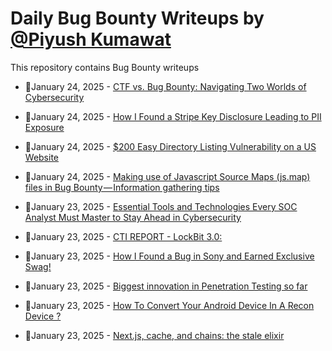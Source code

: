# Daily Bug Bounty Writeups by [@Piyush Kumawat](https://twitter.com/piyush_supiy) 
This repository contains Bug Bounty writeups

<!-- BLOG-POST-LIST:START -->
 - 💯January 24, 2025 - [CTF vs. Bug Bounty: Navigating Two Worlds of Cybersecurity](https://medium.com/@mehakchoradia1/ctf-vs-bug-bounty-navigating-two-worlds-of-cybersecurity-919ed152bed3?source=rss------bug_bounty-5) 

 - 💯January 24, 2025 - [How I Found a Stripe Key Disclosure Leading to PII Exposure](https://medium.com/@nihaltikka/how-i-found-a-stripe-key-disclosure-leading-to-pii-exposure-6e57d5fca9d5?source=rss------bug_bounty-5) 

 - 💯January 24, 2025 - [$200 Easy Directory Listing Vulnerability on a US Website](https://cybersecuritywriteups.com/200-easy-directory-listing-vulnerability-on-a-us-website-7d35fcda8aa2?source=rss------bug_bounty-5) 

 - 💯January 24, 2025 - [Making use of Javascript Source Maps &lpar;js.map&rpar; files in Bug Bounty — Information gathering tips](https://medium.com/@0x_Ju1ian/making-use-of-javascript-source-maps-js-map-files-in-bug-bounty-information-gathering-tips-87deddf1aa8d?source=rss------bug_bounty-5) 

 - 💯January 23, 2025 - [Essential Tools and Technologies Every SOC Analyst Must Master to Stay Ahead in Cybersecurity](https://mhmmuneef.medium.com/essential-tools-and-technologies-every-soc-analyst-must-master-to-stay-ahead-in-cybersecurity-50d76cc87ec5?source=rss------bug_bounty-5) 

 - 💯January 23, 2025 - [CTI REPORT - LockBit 3.0:](https://medium.com/@muhammetalgan3547/cti-report-lockbit-3-0-33e224e1d8d6?source=rss------bug_bounty-5) 

 - 💯January 23, 2025 - [How I Found a Bug in Sony and Earned Exclusive Swag!](https://medium.com/@josekuttykunnelthazhebinu/how-i-found-a-bug-in-sony-and-earned-exclusive-swag-f565d56c395e?source=rss------bug_bounty-5) 

 - 💯January 23, 2025 - [Biggest innovation in Penetration Testing so far](https://medium.com/@hackrate/biggest-innovation-in-penetration-testing-so-far-d6fac4800119?source=rss------bug_bounty-5) 

 - 💯January 23, 2025 - [How To Convert Your Android Device In A Recon Device ?](https://bitpanic.medium.com/how-to-convert-your-android-device-in-a-recon-device-4ad22c3bbdab?source=rss------bug_bounty-5) 

 - 💯January 23, 2025 - [Next.js, cache, and chains: the stale elixir](https://medium.com/@zhero_/next-js-cache-and-chains-the-stale-elixir-a4c6b3062e1b?source=rss------bug_bounty-5) 
<!-- BLOG-POST-LIST:END -->
